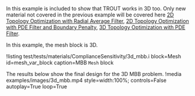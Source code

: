 In this example is included to show that TROUT works in 3D too. Only new material not covered in the previous
example will be covered here [2D Topology Optimization with Radial Average Filter](examples/2d_mbb.md), [2D Topology Optimization with PDE Filter and Boundary Penalty](examples/2d_mbb_pde.md), [3D Topology Optimization with PDE Filter](examples/3d_mbb.md).

In this example, the mesh block is 3D.

!listing test/tests/materials/ComplianceSensitivity/3d_mbb.i
         block=Mesh id=mesh_var_block
         caption=MBB `Mesh` block

The results below show the final design for the 3D MBB problem.
!media examples/images/3d_mbb.mp4 style=width:100%; controls=False autoplay=True loop=True



